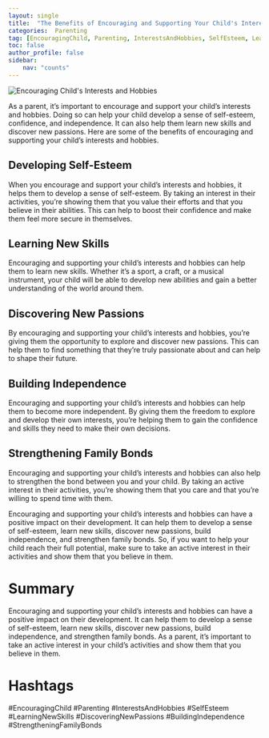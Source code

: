 ```yaml
---
layout: single
title:  "The Benefits of Encouraging and Supporting Your Child's Interests and Hobbies"
categories:  Parenting
tag: [EncouragingChild, Parenting, InterestsAndHobbies, SelfEsteem, LearningNewSkills, DiscoveringNewPassions, BuildingIndependence, StrengtheningFamilyBonds, ]
toc: false
author_profile: false
sidebar:
    nav: "counts"
---
```

    
![Encouraging Child's Interests and Hobbies](https://images.pexels.com/photos/220453/pexels-photo-220453.jpeg?auto=compress&cs=tinysrgb&dpr=2&h=750&w=1260)

As a parent, it’s important to encourage and support your child’s interests and hobbies. Doing so can help your child develop a sense of self-esteem, confidence, and independence. It can also help them learn new skills and discover new passions. Here are some of the benefits of encouraging and supporting your child’s interests and hobbies.

## Developing Self-Esteem

When you encourage and support your child’s interests and hobbies, it helps them to develop a sense of self-esteem. By taking an interest in their activities, you’re showing them that you value their efforts and that you believe in their abilities. This can help to boost their confidence and make them feel more secure in themselves.

## Learning New Skills

Encouraging and supporting your child’s interests and hobbies can help them to learn new skills. Whether it’s a sport, a craft, or a musical instrument, your child will be able to develop new abilities and gain a better understanding of the world around them.

## Discovering New Passions

By encouraging and supporting your child’s interests and hobbies, you’re giving them the opportunity to explore and discover new passions. This can help them to find something that they’re truly passionate about and can help to shape their future.

## Building Independence

Encouraging and supporting your child’s interests and hobbies can help them to become more independent. By giving them the freedom to explore and develop their own interests, you’re helping them to gain the confidence and skills they need to make their own decisions.

## Strengthening Family Bonds

Encouraging and supporting your child’s interests and hobbies can also help to strengthen the bond between you and your child. By taking an active interest in their activities, you’re showing them that you care and that you’re willing to spend time with them.

Encouraging and supporting your child’s interests and hobbies can have a positive impact on their development. It can help them to develop a sense of self-esteem, learn new skills, discover new passions, build independence, and strengthen family bonds. So, if you want to help your child reach their full potential, make sure to take an active interest in their activities and show them that you believe in them.

# Summary

Encouraging and supporting your child’s interests and hobbies can have a positive impact on their development. It can help them to develop a sense of self-esteem, learn new skills, discover new passions, build independence, and strengthen family bonds. As a parent, it’s important to take an active interest in your child’s activities and show them that you believe in them.

# Hashtags

#EncouragingChild #Parenting #InterestsAndHobbies #SelfEsteem #LearningNewSkills #DiscoveringNewPassions #BuildingIndependence #StrengtheningFamilyBonds